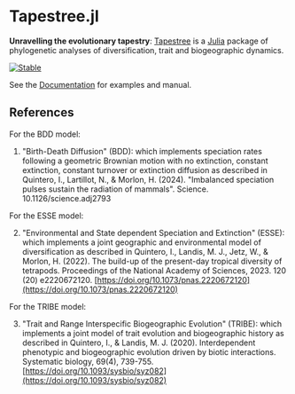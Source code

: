 # Tapestree.jl

**Unravelling the evolutionary tapestry**:
[Tapestree](https://github.com/ignacioq/Tapestree.jl) is a 
[Julia](http://julialang.org) package of phylogenetic analyses of 
diversification, trait and biogeographic dynamics.

[![Stable](https://img.shields.io/badge/docs-stable-blue.svg)](https://ignacioq.github.io/Tapestree.jl/)

See the [Documentation](https://ignacioq.github.io/Tapestree.jl/) for examples and manual.

## References

For the BDD model:

1. "Birth-Death Diffusion" (BDD): which implements speciation rates following a geometric Brownian motion with no extinction, constant extinction, constant turnover or extinction diffusion as described in 
Quintero, I., Lartillot, N., & Morlon, H. (2024). "Imbalanced speciation pulses sustain the radiation of mammals". Science. 10.1126/science.adj2793

For the ESSE model:

2. "Environmental and State dependent Speciation and Extinction" (ESSE): which implements a joint geographic and environmental model of diversification as described in 
Quintero, I., Landis, M. J., Jetz, W., & Morlon, H. (2022). The build-up of the present-day tropical diversity of tetrapods. Proceedings of the National Academy of Sciences, 2023. 120 (20) e2220672120. [https://doi.org/10.1073/pnas.2220672120](https://doi.org/10.1073/pnas.2220672120)

For the TRIBE model:

3. "Trait and Range Interspecific Biogeographic Evolution" (TRIBE): which implements a joint model of trait evolution and biogeographic history as described in 
Quintero, I., & Landis, M. J. (2020). Interdependent phenotypic and biogeographic evolution driven by biotic interactions. Systematic biology, 69(4), 739-755. [https://doi.org/10.1093/sysbio/syz082](https://doi.org/10.1093/sysbio/syz082)

